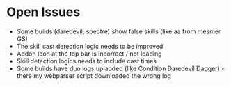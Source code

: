 # Open Issues

- Some builds (daredevil, spectre) show false skills (like aa from mesmer GS)
- The skill cast detection logic needs to be improved
- Addon Icon at the top bar is incorrect / not loading
- Skill detection logics needs to include cast times
- Some builds have duo logs uplaoded (like Condition Daredevil Dagger) - there my webparser script downloaded the wrong log
